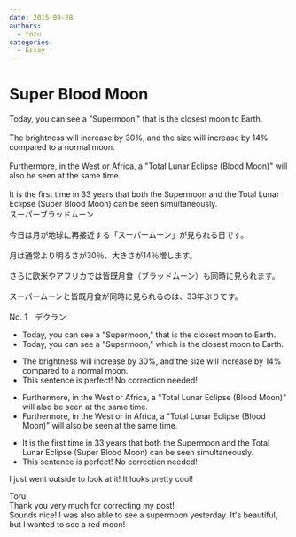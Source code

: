 ```yaml
---
date: 2015-09-28
authors:
  - toru
categories:
  - Essay
---
```


<h1 id="subject_show">Super Blood Moon</h1>
<div class="date" hidden>Sep 28, 2015 15:07</div>
<div id="post"><div id="body_show_ori">
Today, you can see a "Supermoon," that is the closest moon to Earth.<br/><br/>The brightness will increase by 30%, and the size will increase by 14% compared to a normal moon.<br/><br/>Furthermore, in the West or Africa, a "Total Lunar Eclipse (Blood Moon)" will also be seen at the same time.<br/><br/>It is the first time in 33 years that both the Supermoon and the Total Lunar Eclipse (Super Blood Moon) can be seen simultaneously.
</div></div>

<!-- more -->

<div id="post_ja"><div id="body_show_mo">
スーパーブラッドムーン<br/><br/>今日は月が地球に再接近する「スーパームーン」が見られる日です。<br/><br/>月は通常より明るさが30％、大きさが14％増します。<br/><br/>さらに欧米やアフリカでは皆既月食（ブラッドムーン）も同時に見られます。<br/><br/>スーパームーンと皆既月食が同時に見られるのは、33年ぶりです。<br/><br/>
</div></div>
<div id="block"><div class="first_name"> No. 1　<span class="just_name">デクラン</span></div><div id="block2">
<ul class="correction_field">
<li class="incorrect">Today, you can see a "Supermoon," that is the closest moon to Earth.</li>
<li class="corrected correct">
Today, you can see a "Supermoon," <span class="f_red">which</span> is the closest moon to Earth.
</li>
</ul>
<ul class="correction_field">
<li class="incorrect">The brightness will increase by 30%, and the size will increase by 14% compared to a normal moon.</li>
<li class="corrected perfect">This sentence is perfect! No correction needed!</li>
</ul>
<ul class="correction_field">
<li class="incorrect">Furthermore, in the West or Africa, a "Total Lunar Eclipse (Blood Moon)" will also be seen at the same time.</li>
<li class="corrected correct">
Furthermore, in the West or <span class="f_red">in </span>Africa, a "Total Lunar Eclipse (Blood Moon)" will also be seen at the same time.
</li>
</ul>
<ul class="correction_field">
<li class="incorrect">It is the first time in 33 years that both the Supermoon and the Total Lunar Eclipse (Super Blood Moon) can be seen simultaneously.</li>
<li class="corrected perfect">This sentence is perfect! No correction needed!</li>
</ul>
<p class="comment_small">
 I just went outside to look at it! It looks pretty cool!
</p>

</div><div class="name"><span class="just_name">Toru</span><br>
Thank you very much for correcting my post!<br/>Sounds nice! I was also able to see a supermoon yesterday. It's beautiful, but I wanted to see a red moon!
</div>
</div>
